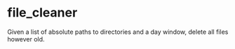 # file_cleaner
Given a list of absolute paths to directories and a day window, delete all files however old. 
